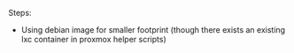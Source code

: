 Steps:
- Using debian image for smaller footprint (though there exists an existing lxc container in proxmox helper scripts)
